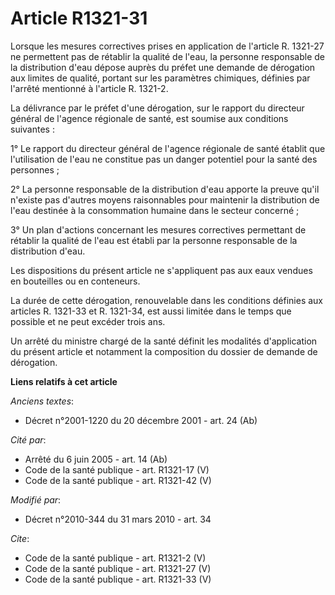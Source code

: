 # Article R1321-31

Lorsque les mesures correctives prises en application de l'article R. 1321-27 ne permettent pas de rétablir la qualité de
l'eau, la personne responsable de la distribution d'eau dépose auprès du préfet une demande de dérogation aux limites de
qualité, portant sur les paramètres chimiques, définies par l'arrêté mentionné à l'article R. 1321-2. 

La délivrance par le préfet d'une dérogation, sur le rapport du directeur général de l'agence régionale de santé, est soumise
aux conditions suivantes : 

1° Le rapport du directeur général de l'agence régionale de santé établit que l'utilisation de l'eau ne constitue pas un
danger potentiel pour la santé des personnes ; 

2° La personne responsable de la distribution d'eau apporte la preuve qu'il n'existe pas d'autres moyens raisonnables pour
maintenir la distribution de l'eau destinée à la consommation humaine dans le secteur concerné ; 

3° Un plan d'actions concernant les mesures correctives permettant de rétablir la qualité de l'eau est établi par la personne
responsable de la distribution d'eau. 

Les dispositions du présent article ne s'appliquent pas aux eaux vendues en bouteilles ou en conteneurs. 

La durée de cette dérogation, renouvelable dans les conditions définies aux articles R. 1321-33 et R. 1321-34, est aussi
limitée dans le temps que possible et ne peut excéder trois ans. 

Un arrêté du ministre chargé de la santé définit les modalités d'application du présent article et notamment la composition
du dossier de demande de dérogation.

**Liens relatifs à cet article**

_Anciens textes_:

  - Décret n°2001-1220 du 20 décembre 2001 - art. 24 (Ab)

_Cité par_:

  - Arrêté du 6 juin 2005 - art. 14 (Ab)
  - Code de la santé publique - art. R1321-17 (V)
  - Code de la santé publique - art. R1321-42 (V)

_Modifié par_:

  - Décret n°2010-344 du 31 mars 2010 - art. 34

_Cite_:

  - Code de la santé publique - art. R1321-2 (V)
  - Code de la santé publique - art. R1321-27 (V)
  - Code de la santé publique - art. R1321-33 (V)
